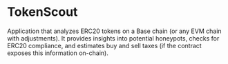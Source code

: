 # TokenScout
Application that analyzes ERC20 tokens on a Base chain (or any EVM chain with adjustments). It provides insights into potential honeypots, checks for ERC20 compliance, and estimates buy and sell taxes (if the contract exposes this information on-chain).
